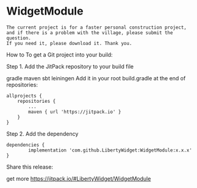 # WidgetModule

	The current project is for a faster personal construction project, 
	and if there is a problem with the village, please submit the question.
	If you need it, please download it. Thank you.


How to
To get a Git project into your build:

Step 1. Add the JitPack repository to your build file

gradle
maven
sbt
leiningen
Add it in your root build.gradle at the end of repositories:

	allprojects {
		repositories {
			...
			maven { url 'https://jitpack.io' }
		}
	}
Step 2. Add the dependency

	dependencies {
	        implementation 'com.github.LibertyWidget:WidgetModule:x.x.x'
	}
Share this release:

get more https://jitpack.io/#LibertyWidget/WidgetModule
